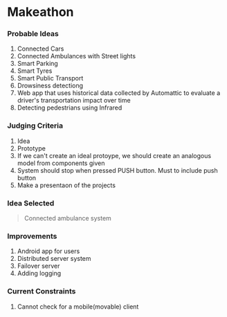 # Makeathon

### Probable Ideas
1. Connected Cars
2. Connected Ambulances with Street lights
3. Smart Parking
4. Smart Tyres
5. Smart Public Transport
6. Drowsiness detectiong
7. Web app that uses historical data collected by Automattic to evaluate a driver's transportation impact over time
8. Detecting pedestrians using Infrared

### Judging Criteria
1. Idea
2. Prototype
3. If we can't create an ideal protoype, we should create an analogous model from components given
4. System should stop when pressed PUSH button. Must to include push button
5. Make a presentaon of the projects

### Idea Selected
> Connected ambulance system

### Improvements
1. Android app for users
2. Distributed server system
3. Failover server
4. Adding logging

### Current Constraints
1. Cannot check for a mobile(movable) client
